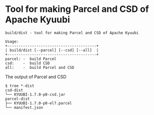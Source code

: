 Tool for making Parcel and CSD of Apache Kyuubi
===

```
build/dist - tool for making Parcel and CSD of Apache Kyuubi

Usage:
+----------------------------------------+
| build/dist [--parcel] [--csd] [--all]  |
+----------------------------------------+
parcel: -  build Parcel
csd:    -  build CSD
all:    -  build Parcel and CSD
```

The output of Parcel and CSD
```
$ tree *-dist
csd-dist
└── KYUUBI-1.7.0-p0-csd.jar
parcel-dist
├── KYUUBI-1.7.0-p0-el7.parcel
└── manifest.json
```
